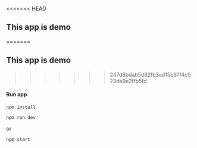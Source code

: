 <<<<<<< HEAD
## This app is demo
=======
## This app is demo  
>>>>>>> 247d8bdab5d82fb3ad15b97f4c023da9e2ffb5fd

#### Run app
```
npm install
```
```
npm run dev
```
or
```
npm start
```
